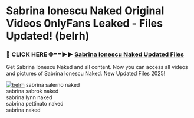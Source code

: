 # Sabrina Ionescu Naked Original Videos 0nlyFans Leaked - Files Updated! (belrh)

<h3>🔴 CLICK HERE 🌐==►► <a href="https://tinyurl.com/yckcrads" rel="nofollow">Sabrina Ionescu Naked Updated Files</a></h3>

Get Sabrina Ionescu Naked and all content. Now you can access all videos and pictures of Sabrina Ionescu Naked. New Updated Files 2025!

[![belrh](https://i.imgur.com/hpKpOFt.gif)](https://tinyurl.com/yckcrads)
sabrina salerno naked<br>
sabrina sabrok naked<br>
sabrina lynn naked<br>
sabrina pettinato naked<br>
sabrina naked